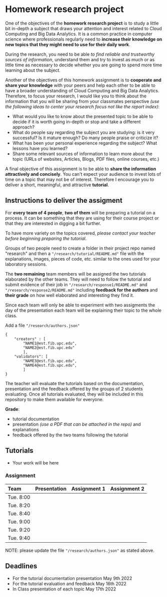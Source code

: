 # Homework research project

One of the objectives of the **homework research project** is to study a little bit in-depth a subject that draws your attention and interest related to Cloud Computing and Big Data Analytics. It is a common practice in computer science where professionals regularly need to **increase their knowledge on new topics that they might need to use for their daily work**.

During the research, you need to be able _to find reliable and trustworthy sources of information_, understand them and try to invest as much or as little time as necessary to decide whether you are going to spend more time learning about the subject.

Another of the objectives of this homework assignment is to **cooperate and share your knowledge** with your peers and help each other to be able to have a broader understanding of Cloud Computing and Big Data Analytics. Therefore, to focus your research, I would like you to think about the information that you will be sharing from your classmates perspective _(use the following ideas to center your research focus not like the report index)_:

*   What would you like to know about the presented topic to be able to decide if it is worth going in-depth or stop and take a different approach?
*   What do people say regarding the subject you are studying: is it very successful? Is it mature enough? Do many people praise or criticize it?
*   What has been your personal experience regarding the subject? What lessons have you learned?
*   Share some relevant sources of information to learn more about the topic (URLs of websites, Articles, Blogs, PDF files, online courses, etc.)

A final objective of this assignment is to be able to **share the information attractively and concisely**. You can't expect your audience to invest lots of time on a topic that may not be of interest. Therefore I encourage you to deliver a short, meaningful, and attractive **tutorial**.

## Instructions to deliver the assigment

For **every team of 4 people**, **two of them** will be preparing a tutorial on a  process. It can be something that they are using for their course project or that they are interested in digging a bit further.

To have more variety on the topics covered, *please contact your teacher before beginning preparing the tutorial*.

Groups of two people need to create a folder in their project repo named "research" and then a  `"/research/tutorial/README.md"` file with the explanations, images, pieces of code, etc. similar to the ones used for your laboratory sessions.

The **two remaining** team members will be assigned the two tutorials elaborated by the other teams. They will need to follow the tutorial and submit evidence of their job in `"/research/response1/README.md"` and `"/research/response2/README.md"` including **feedback for the authors** and **their grade** on how well elaborated and interesting they find it.

Since each team will only be able to experiment with two assigments the day of the presentation each team will be explaining their topic to the whole class.

Add a file `"/research/authors.json"` 

```json5
{ 
    "creators" : [ 
        "NAME1@est.fib.upc.edu",
        "NAME2@est.fib.upc.edu"
        ],
    "validators": [
        "NAME3@est.fib.upc.edu",
        "NAME4@est.fib.upc.edu",
        ]
}
```

The teacher will evaluate the tutorials based on the documentation, presentation and the feedback offered by the groups of 2 students evaluating.
Once all tutorials evaluated, they will be included in this repository to make them available for everyone.

**Grade**:
- tutorial documentation
- presentation *(use a PDF that can be attached in the repo)* and explanations 
- feedback offered by the two teams following the tutorial

## Tutorials

- Your work will be here

### Assignment

| Team      | Presentation | Assignment 1 | Assignment 2 |
|:----------|:------------:|:-------------:|:------------:|
| Tue. 8:00 |              |  |  |
| Tue. 8:20 |              |  |  |
| Tue. 8:40 |              |  |  |
| Tue. 9:00 |              |  |  |
| Tue. 9:20 |              |  |  |
| Tue. 9:40 |              |  |  |

NOTE: please update the file `"/research/authors.json"`  as stated above.

## Deadlines

- For the tutorial documentation presentation May 9th 2022
- For the tutorial evaluation and feedback May 16th 2022
- In Class presentation of each topic May 17th 2022





